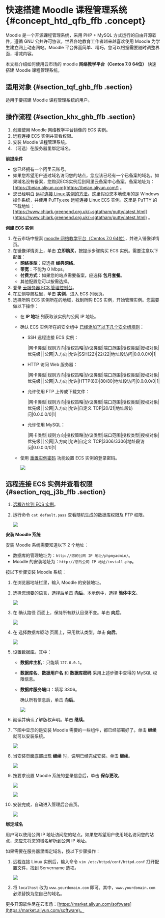 # 快速搭建 Moodle 课程管理系统 {#concept_htd_qfb_ffb .concept}

Moodle 是一个开源课程管理系统，采用 PHP + MySQL 方式运行的自由开源软件，遵循 GNU 公共许可协议。世界各地教育工作者越来越喜欢使用 Moodle 为学生建立网上动态网站。Moodle 平台界面简单、精巧，您可以根据需要随时调整界面，增减内容。

本文档介绍如何使用云市场的 moodle **网络教学平台（Centos 7.0 64位）** 快速搭建 Moodle 课程管理系统。

## 适用对象 {#section_tqf_ghb_ffb .section}

适用于要搭建 Moodle 课程管理系统的用户。

## 操作流程 {#section_khx_ghb_ffb .section}

1.  创建使用 Moodle 网络教学平台镜像的 ECS 实例。
2.  远程连接 ECS 实例并查看权限。
3.  安装 Moodle 课程管理系统。
4.  （可选）在服务器里绑定域名。

**前提条件**

-   您已经拥有一个阿里云账号。
-   如果您希望用户通过域名访问您的站点，您应该已经有一个已备案的域名。如果域名没有备案，您购买ECS实例后到阿里云备案中心备案。备案地址为：[https://beian.aliyun.com](https://beian.aliyun.com/) 。
-   您已经明白 [远程连接 Linux 实例的方法](http://help.aliyun.com/document_detail/25434.html)。这里假设您本地使用的是 Windows 操作系统，并使用 PuTTy.exe 远程连接 Linux ECS 实例。这里是 PuTTY 的下载地址：[https://www.chiark.greenend.org.uk/~sgtatham/putty/latest.html](https://www.chiark.greenend.org.uk/~sgtatham/putty/latest.html) 。

**创建 ECS 实例**

1.  在云市场中搜索 [moodle 网络教学平台（Centos 7.0 64位）](https://market.aliyun.com/products/56014009/cmjj012770.html)，并进入镜像详情页。
2.  在镜像详情页上，单击 **立即购买**，按提示步骤购买 ECS 实例。需要注意以下配置：
    -   **网络类型**：应选择 **经典网络**。
    -   **带宽**：不能为 0 Mbps。
    -   **付费方式**：如果您的站点需要备案，应选择 **包月套餐**。
    -   其他配置您可以按需选择。
3.  登录 [云服务器 ECS 管理控制台](https://ecs.console.aliyun.com/#/home)。
4.  在左侧导航栏里，单击 **实例**，进入 ECS 列表页。
5.  选择所购 ECS 实例所在的地域，找到所购 ECS 实例，开始管理实例。您需要做以下操作：
    -   在 **IP 地址** 列获取该实例的公网 IP 地址。
    -   确认 ECS 实例所在的安全组中 [已经添加了以下几个安全组规则](http://help.aliyun.com/document_detail/25471.html)：
        -   SSH 远程连接 ECS 实例：

            |网卡类型|规则方向|授权策略|协议类型|端口范围|授权类型|授权对象|优先级|
            |公网|入方向|允许|SSH\(22\)|22/22|地址段访问|0.0.0.0/0|1|

        -   HTTP 访问 Web 服务器：

            |网卡类型|规则方向|授权策略|协议类型|端口范围|授权类型|授权对象|优先级|
            |公网|入方向|允许|HTTP\(80\)|80/80|地址段访问|0.0.0.0/0|1|

        -   允许使用 FTP 上传或下载文件：

            |网卡类型|规则方向|授权策略|协议类型|端口范围|授权类型|授权对象|优先级|
            |公网|入方向|允许|自定义 TCP|20/21|地址段访问|0.0.0.0/0|1|

        -   允许使用 MySQL：

            |网卡类型|规则方向|授权策略|协议类型|端口范围|授权类型|授权对象|优先级|
            |公网|入方向|允许|自定义 TCP|3306/3306|地址段访问|0.0.0.0/0|1|

    -   使用 [重置实例密码](http://help.aliyun.com/document_detail/25439.html) 功能设置 ECS 实例的登录密码。

        ![](http://static-aliyun-doc.oss-cn-hangzhou.aliyuncs.com/assets/img/9785/153796333512543_zh-CN.png)


## 远程连接 ECS 实例并查看权限 {#section_rqq_j3b_ffb .section}

1.  [远程连接到 ECS 实例](http://help.aliyun.com/document_detail/25425.html)。
2.  运行命令 `cat default.pass` 查看随机生成的数据库权限及 FTP 权限。

    ![](http://static-aliyun-doc.oss-cn-hangzhou.aliyuncs.com/assets/img/9785/153796333512544_zh-CN.png)


**安装 Moodle 系统**

安装 Moodle 系统需要知道以下 2 个地址：

-   数据库的管理地址为：`http://您的公网 IP 地址/phpmyadmin/`。
-   Moodle 的安装地址为：`http://您的公网 IP 地址/install.php`。

按以下步骤安装 Moodle 系统：

1.  在浏览器地址栏里，输入 Moodle 的安装地址。
2.  选择您想要的语言，选择后单击 **向后**。本示例中，选择 **简体中文**。

    ![](http://static-aliyun-doc.oss-cn-hangzhou.aliyuncs.com/assets/img/9785/153796333512545_zh-CN.png)

3.  在 确认路径 页面上，保持所有默认目录不变。单击 **向后**。

    ![](http://static-aliyun-doc.oss-cn-hangzhou.aliyuncs.com/assets/img/9785/153796333512546_zh-CN.png)

4.  在 选择数据库驱动 页面上，采用默认类型。单击 **向后**。

    ![](http://static-aliyun-doc.oss-cn-hangzhou.aliyuncs.com/assets/img/9785/153796333512547_zh-CN.png)

5.  设置数据库。其中：
    -   **数据库主机**：只能填 `127.0.0.1`。
    -   **数据库名**、**数据用户名** 和 **数据库密码** 采用上述步骤中查得的 MySQL 权限信息。
    -   **数据库服务端口**：填写 3306。

        确认所有信息后，单击 **向后**。

        ![](http://static-aliyun-doc.oss-cn-hangzhou.aliyuncs.com/assets/img/9785/153796333512548_zh-CN.png)

6.  阅读并确认了解版权声明。单击 **继续**。
7.  下图中显示的是安装 Moodle 需要的一些组件，都已经部署好了。单击 **继续** 就可以安装系统。

    ![](http://static-aliyun-doc.oss-cn-hangzhou.aliyuncs.com/assets/img/9785/153796333512549_zh-CN.png)

8.  当安装页面底部出现 **继续** 时，说明已经完成安装。单击 **继续**。

    ![](http://static-aliyun-doc.oss-cn-hangzhou.aliyuncs.com/assets/img/9785/153796333612550_zh-CN.png)

9.  按要求设置 Moodle 系统的登录信息后，单击 **保存更改**。

    ![](http://static-aliyun-doc.oss-cn-hangzhou.aliyuncs.com/assets/img/9785/153796333612551_zh-CN.png)

    ![](http://static-aliyun-doc.oss-cn-hangzhou.aliyuncs.com/assets/img/9785/153796333612552_zh-CN.png)

10. 安装完成，自动进入管理后台首页。

    ![](http://static-aliyun-doc.oss-cn-hangzhou.aliyuncs.com/assets/img/9785/153796333612553_zh-CN.png)


**绑定域名**

用户可以使用公网 IP 地址访问您的站点。如果您希望用户使用域名访问您的站点，您应先将您的域名解析到公网 IP 地址。

如果需要在服务器里绑定域名，按以下步骤操作：

1.  远程连接 Linux 实例后，输入命令 `vim /etc/httpd/conf/httpd.conf` 打开配置文件，找到 Servername 选项。

    ![](http://static-aliyun-doc.oss-cn-hangzhou.aliyuncs.com/assets/img/9785/153796333612554_zh-CN.png)

2.  将 `localhost` 改为 `www.yourdomain.com` 即可。其中，`www.yourdomain.com` 必须替换为您自己的域名。

更多开源软件尽在云市场：[https://market.aliyun.com/software](https://market.aliyun.com/software)。

